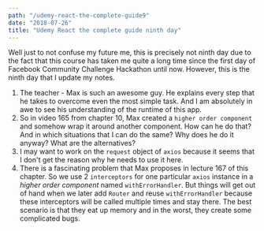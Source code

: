```yaml
---
path: "/udemy-react-the-complete-guide9"
date: "2018-07-26"
title: "Udemy React the complete guide ninth day"
---
```


Well just to not confuse my future me, this is precisely not ninth day due to the fact that this course has taken me quite a long time since the first day of Facebook Community Challenge Hackathon until now. However, this is the ninth day that I update my notes.
1. The teacher - Max is such an awesome guy. He explains every step that he takes to overcome even the most simple task. And I am absolutely in awe to see his understanding of the runtime of this app.
2. So in video 165 from chapter 10, Max created a `higher order component` and somehow wrap it around another component. How can he do that? And in which situations that I can do the same? Why does he do it anyway? What are the alternatives?
3. I may want to work on the `request` object of `axios` because it seems that I don't get the reason why he needs to use it here.
4. There is a fascinating problem that Max proposes in lecture 167 of this chapter. So we use 2 `interceptors` for one particular `axios` instance in a *higher order component* named `withErrorHandler`. But things will get out of hand when we later add `Router` and reuse `withErrorHandler` because these interceptors will be called multiple times and stay there. The best scenario is that they eat up memory and in the worst, they create some complicated bugs.